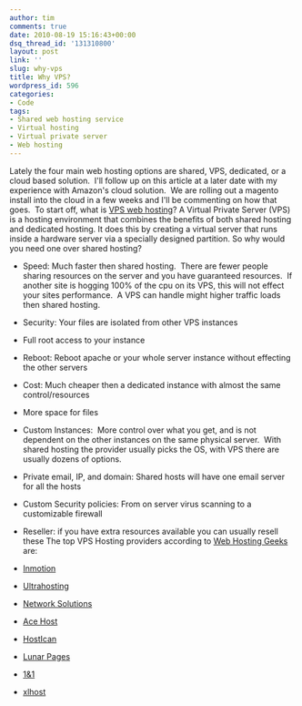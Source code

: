 ```yaml
---
author: tim
comments: true
date: 2010-08-19 15:16:43+00:00
dsq_thread_id: '131310800'
layout: post
link: ''
slug: why-vps
title: Why VPS?
wordpress_id: 596
categories:
- Code
tags:
- Shared web hosting service
- Virtual hosting
- Virtual private server
- Web hosting
---
```


Lately the four main web hosting options are shared, VPS, dedicated, or a
cloud based solution.  I'll follow up on this article at a later date with my
experience with Amazon's cloud solution.  We are rolling out a magento install
into the cloud in a few weeks and I'll be commenting on how that goes.  To
start off, what is [VPS web
hosting](http://www.inmotionhosting.com/vps_hosting.html)? A Virtual Private
Server (VPS) is a hosting environment that combines the benefits of both
shared hosting and dedicated hosting. It does this by creating a virtual
server that runs inside a hardware server via a specially designed partition.
So why would you need one over shared hosting?

  * Speed: Much faster then shared hosting.  There are fewer people sharing resources on the server and you have guaranteed resources.  If another site is hogging 100% of the cpu on its VPS, this will not effect your sites performance.  A VPS can handle might higher traffic loads then shared hosting.
  * Security: Your files are isolated from other VPS instances
  * Full root access to your instance
  * Reboot: Reboot apache or your whole server instance without effecting the other servers
  * Cost: Much cheaper then a dedicated instance with almost the same control/resources
  * More space for files
  * Custom Instances:  More control over what you get, and is not dependent on the other instances on the same physical server.  With shared hosting the provider usually picks the OS, with VPS there are usually dozens of options.
  * Private email, IP, and domain: Shared hosts will have one email server for all the hosts
  * Custom Security policies: From on server virus scanning to a customizable firewall
  * Reseller: if you have extra resources available you can usually resell these
The top VPS Hosting providers according to [Web Hosting
Geeks](http://webhostinggeeks.com/vpshosting.html) are:

  * [Inmotion](http://www.inmotionhosting.com/vps_hosting.html)
  * [Ultrahosting](http://www.ultrahosting.com/)
  * [Network Solutions](http://www.networksolutions.com/vps/index.jsp)
  * [Ace Host](http://www.ace-host.net/index.html)
  * [HostIcan](http://www.hostican.com/)
  * [Lunar Pages](http://www.lpdedicated.com/index.php)
  * [1&amp;1](http://order.1and1.com/xml/order/VirtualServer)
  * [xlhost](http://www.xlhost.com/)
